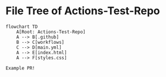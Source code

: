 # File Tree of Actions-Test-Repo

```mermaid
flowchart TD
    A[Root: Actions-Test-Repo]
    A --> B[.github]
    B --> C[workflows]
    C --> D[main.yml]
    A --> E[index.html]
    A --> F[styles.css]

Example PR!
